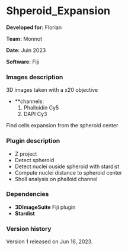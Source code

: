 # Shperoid_Expansion

**Developed for:** Florian

**Team:** Monnot

**Date:** Juin 2023

**Software:** Fiji

### Images description

3D images taken with a x20 objective

* **channels:
  1.  Phalloidin Cy5
  2.  DAPI Cy3

Find cells expansion from the spheroid center

### Plugin description

* Z project
* Detect spheroid
* Detect nuclei ouside spheroid with stardist
* Compute nuclei distance to spheroid center
* Sholl analysis on phalloid channel


### Dependencies

* **3DImageSuite** Fiji plugin
* **Stardist** 
 

### Version history

Version 1 released on Jun 16, 2023.
